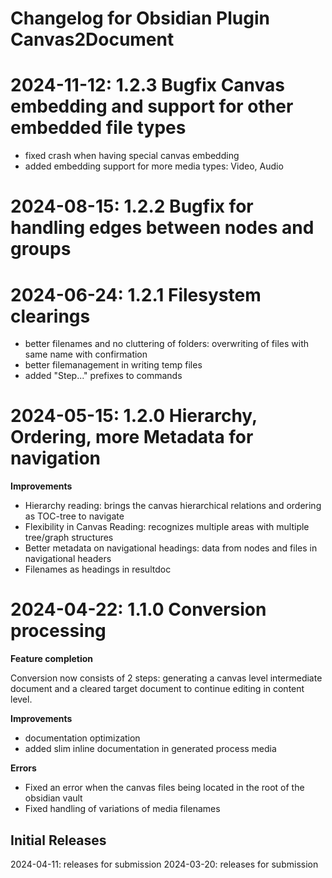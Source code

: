 # Changelog for Obsidian Plugin **Canvas2Document**

# 2024-11-12: 1.2.3 Bugfix Canvas embedding and support for other embedded file types
- fixed crash when having special canvas embedding
- added embedding support for more media types: Video, Audio

# 2024-08-15: 1.2.2 Bugfix for handling edges between nodes and groups

# 2024-06-24: 1.2.1 Filesystem clearings
 - better filenames and no cluttering of folders: overwriting of files with same name with confirmation
 - better filemanagement in writing temp files
 - added "Step..." prefixes to commands

# 2024-05-15: 1.2.0 Hierarchy, Ordering, more Metadata for navigation

**Improvements**

- Hierarchy reading: brings the canvas hierarchical relations and ordering as TOC-tree to navigate
- Flexibility in Canvas Reading: recognizes multiple areas with multiple tree/graph structures
- Better metadata on navigational headings: data from nodes and files in navigational headers
- Filenames as headings in resultdoc

# 2024-04-22: 1.1.0 Conversion processing

**Feature completion**

Conversion now consists of 2 steps: generating a canvas level intermediate document and a cleared target document to continue editing in content level.

**Improvements**

- documentation optimization
- added slim inline documentation in generated process media

**Errors**

- Fixed an error when the canvas files being located in the root of the obsidian vault
- Fixed handling of variations of media filenames

## Initial Releases

2024-04-11: releases for submission
2024-03-20: releases for submission
